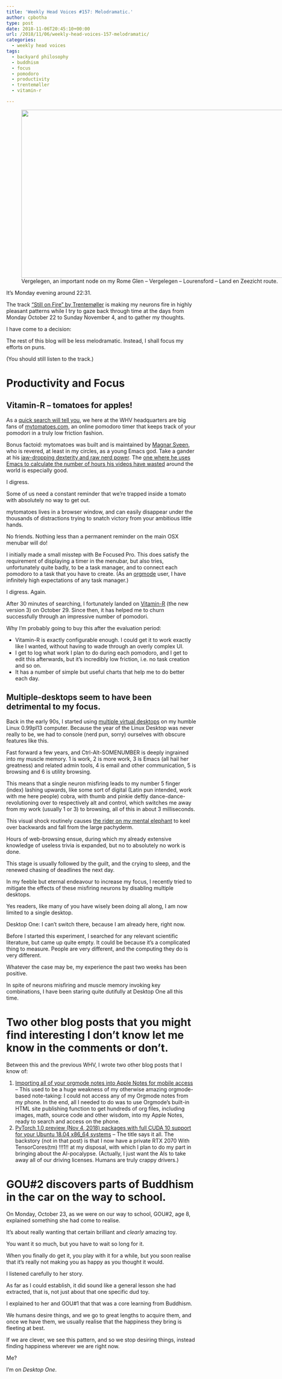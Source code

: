 ```yaml
---
title: 'Weekly Head Voices #157: Melodramatic.'
author: cpbotha
type: post
date: 2018-11-06T20:45:10+00:00
url: /2018/11/06/weekly-head-voices-157-melodramatic/
categories:
  - weekly head voices
tags:
  - backyard philosophy
  - buddhism
  - focus
  - pomodoro
  - productivity
  - trentemøller
  - vitamin-r

---
```

<figure id="attachment_3329" aria-describedby="caption-attachment-3329" style="width: 840px" class="wp-caption alignnone"><a href="https://cpbotha.net/wp-content/uploads/2018/11/vergelegen_entrance.jpg" data-rel="lightbox-image-0" data-rl_title="" data-rl_caption="" title=""><img data-attachment-id="3329" data-permalink="https://cpbotha.net/2018/11/06/weekly-head-voices-157-melodramatic/vergelegen_entrance/" data-orig-file="https://cpbotha.net/wp-content/uploads/2018/11/vergelegen_entrance.jpg" data-orig-size="4032,2136" data-comments-opened="1" data-image-meta="{&quot;aperture&quot;:&quot;1.8&quot;,&quot;credit&quot;:&quot;&quot;,&quot;camera&quot;:&quot;iPhone 8&quot;,&quot;caption&quot;:&quot;&quot;,&quot;created_timestamp&quot;:&quot;1541323298&quot;,&quot;copyright&quot;:&quot;&quot;,&quot;focal_length&quot;:&quot;3.99&quot;,&quot;iso&quot;:&quot;25&quot;,&quot;shutter_speed&quot;:&quot;0.00018698578908003&quot;,&quot;title&quot;:&quot;&quot;,&quot;orientation&quot;:&quot;1&quot;}" data-image-title="vergelegen_entrance" data-image-description="" data-medium-file="https://cpbotha.net/wp-content/uploads/2018/11/vergelegen_entrance-300x159.jpg" data-large-file="https://cpbotha.net/wp-content/uploads/2018/11/vergelegen_entrance-1024x542.jpg" class="wp-image-3329 size-large" src="https://cpbotha.net/wp-content/uploads/2018/11/vergelegen_entrance-1024x542.jpg" alt="" width="840" height="445" srcset="https://cpbotha.net/wp-content/uploads/2018/11/vergelegen_entrance-1024x542.jpg 1024w, https://cpbotha.net/wp-content/uploads/2018/11/vergelegen_entrance-300x159.jpg 300w, https://cpbotha.net/wp-content/uploads/2018/11/vergelegen_entrance-768x407.jpg 768w, https://cpbotha.net/wp-content/uploads/2018/11/vergelegen_entrance-1200x636.jpg 1200w" sizes="(max-width: 709px) 85vw, (max-width: 909px) 67vw, (max-width: 1362px) 62vw, 840px" /></a><figcaption id="caption-attachment-3329" class="wp-caption-text">Vergelegen, an important node on my Rome Glen &#8211; Vergelegen &#8211; Lourensford &#8211; Land en Zeezicht route.</figcaption></figure> 

It&#8217;s Monday evening around 22:31.

The track <a href="https://youtu.be/liHjofQBAeM" data-rel="lightbox-video-0">&#8220;Still on Fire&#8221; by Trentemøller</a> is making my neurons fire in highly pleasant patterns while I try to gaze back through time at the days from Monday October 22 to Sunday November 4, and to gather my thoughts.

I have come to a decision:

The rest of this blog will be less melodramatic. Instead, I shall focus my efforts on puns.

(You should still listen to the track.)

# Productivity and Focus

## Vitamin-R &#8211; tomatoes for apples!

As a [quick search will tell you][1], we here at the WHV headquarters are big fans of [mytomatoes.com][2], an online pomodoro timer that keeps track of your pomodori in a truly low friction fashion.

Bonus factoid: mytomatoes was built and is maintained by [Magnar Sveen][3], who is revered, at least in my circles, as a young Emacs god. Take a gander at his [jaw-dropping dexterity and raw nerd power][4]. The <a href="https://youtu.be/jNa3axo40qM" data-rel="lightbox-video-1">one where he uses Emacs to calculate the number of hours his videos have wasted</a> around the world is especially good.

I digress.

Some of us need a constant reminder that we&#8217;re trapped inside a tomato with absolutely no way to get out.

mytomatoes lives in a browser window, and can easily disappear under the thousands of distractions trying to snatch victory from your ambitious little hands.

No friends. Nothing less than a permanent reminder on the main OSX menubar will do!

I initially made a small misstep with Be Focused Pro. This does satisfy the requirement of displaying a timer in the menubar, but also tries, unfortunately quite badly, to be a task manager, and to connect each pomodoro to a task that you have to create. (As an [orgmode][5] user, I have infinitely high expectations of any task manager.)

I digress. Again.

After 30 minutes of searching, I fortunately landed on [Vitamin-R][6]&nbsp;(the new version 3) on October 29. Since then, it has helped me to churn successfully through an impressive number of pomodori.

Why I&#8217;m probably going to buy this after the evaluation period:

  * Vitamin-R is exactly configurable enough. I could get it to work exactly like I wanted, without having to wade through an overly complex UI.
  * I get to log what work I plan to do during each pomodoro, and I get to edit this afterwards, but it&#8217;s incredibly low friction, i.e. no task creation and so on.
  * It has a number of simple but useful charts that help me to do better each day.

## Multiple-desktops seem to have been detrimental to my focus.

Back in the early 90s, I started using [multiple virtual desktops][7] on my humble Linux 0.99pl13 computer. Because the year of the Linux Desktop was never really to be, we had to console (nerd pun, sorry) ourselves with obscure features like this.

Fast forward a few years, and Ctrl-Alt-SOMENUMBER is deeply ingrained into my muscle memory. 1 is work, 2 is more work, 3 is Emacs (all hail her greatness) and related admin tools, 4 is email and other communication, 5 is browsing and 6 is utility browsing.

This means that a single neuron misfiring leads to my number 5 finger (index) lashing upwards, like some sort of digital (Latin pun intended, work with me here people) cobra, with thumb and pinkie deftly dance-dance-revolutioning over to respectively alt and control, which switches me away from my work (usually 1 or 3) to browsing, all of this in about 3 milliseconds.

This visual shock routinely causes [the rider on my mental elephant][8] to keel over backwards and fall from the large pachyderm.

Hours of web-browsing ensue, during which my already extensive knowledge of useless trivia is expanded, but no to absolutely no work is done.

This stage is usually followed by the guilt, and the crying to sleep, and the renewed chasing of deadlines the next day.

In my feeble but eternal endeavour to increase my focus, I recently tried to mitigate the effects of these misfiring neurons by disabling multiple desktops.

Yes readers, like many of you have wisely been doing all along, I am now limited to a single desktop.

Desktop One: I can&#8217;t switch there, because I am already here, right now.

Before I started this experiment, I searched for any relevant scientific literature, but came up quite empty. It could be because it&#8217;s a complicated thing to measure. People are very different, and the computing they do is very different.

Whatever the case may be, my experience the past two weeks has been positive.

In spite of neurons misfiring and muscle memory invoking key combinations, I have been staring quite dutifully at Desktop One all this time.

# Two other blog posts that you might find interesting I don&#8217;t know let me know in the comments or don&#8217;t.

Between this and the previous WHV, I wrote two other blog posts that I know of:

  1. [Importing all of your orgmode notes into Apple Notes for mobile access][9] &#8211; This used to be a huge weakness of my otherwise amazing orgmode-based note-taking: I could not access any of my Orgmode notes from my phone. In the end, all I needed to do was to use Orgmode&#8217;s built-in HTML site publishing function to get hundreds of org files, including images, math, source code and other wisdom, into my Apple Notes, ready to search and access on the phone.
  2. [PyTorch 1.0 preview (Nov 4, 2018) packages with full CUDA 10 support for your Ubuntu 18.04 x86_64 systems][10] &#8211; The title says it all. The backstory (not in that post) is that I now have a private RTX 2070 With TensorCores(tm) !!!1!! at my disposal, with which I plan to do my part in bringing about the AI-pocalypse. (Actually, I just want the AIs to take away all of our driving licenses. Humans are truly crappy drivers.)

# GOU#2 discovers parts of Buddhism in the car on the way to school.

On Monday, October 23, as we were on our way to school, GOU#2, age 8, explained something she had come to realise.

It&#8217;s about really wanting that certain brilliant and _clearly_ amazing toy.

You want it so much, but you have to wait so long for it.

When you finally do get it, you play with it for a while, but you soon realise that it&#8217;s really not making you as happy as you thought it would.

I listened carefully to her story.

As far as I could establish, it did sound like a general lesson she had extracted, that is, not just about that one specific dud toy.

I explained to her and GOU#1 that that was a core learning from Buddhism.

We humans desire things, and we go to great lengths to acquire them, and once we have them, we usually realise that the happiness they bring is fleeting at best.

If we are clever, we see this pattern, and so we stop desiring things, instead finding happiness wherever we are right now.

Me?

I&#8217;m on _Desktop One_.

&nbsp;

 [1]: https://cpbotha.net/?s=mytomatoes
 [2]: http://mytomatoes.com/
 [3]: https://twitter.com/magnars?lang=en
 [4]: http://emacsrocks.com/
 [5]: https://orgmode.org/
 [6]: http://www.publicspace.net/Vitamin-R/
 [7]: https://en.wikipedia.org/wiki/Virtual_desktop
 [8]: /2018/05/20/weekly-head-voices-143-the-rider-and-the-elephant/
 [9]: https://vxlabs.com/2018/10/29/importing-orgmode-notes-into-apple-notes/
 [10]: https://vxlabs.com/2018/11/04/pytorch-1-0-preview-nov-4-2018-packages-with-full-cuda-10-support-for-your-ubuntu-18-04-x86_64-systems/
